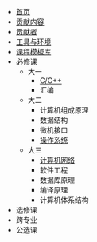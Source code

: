 - [首页](README.md)
- [贡献内容](Contribution.md)
- [贡献者](https://github.com/SCU-CS/Contributors/blob/main/README.md)
- [工具与环境](https://scu-cs.github.io/Tool-Intro/)
- [课程模板库](https://scu-cs.github.io/Course-Template/)
- 必修课
  - 大一
    - [C/C++](https://scu-cs.github.io/C-Cpp/)
    - 汇编
  - 大二
    - 计算机组成原理
    - 数据结构
    - 微机接口
    - [操作系统](https://scu-cs.github.io/OperationSystem/)
  - 大三
    - [计算机网络](https://scu-cs.github.io/ComputerNetwork/)
    - 软件工程
    - 数据库原理
    - 编译原理
    - 计算机体系结构
- 选修课
- 跨专业
- 公选课